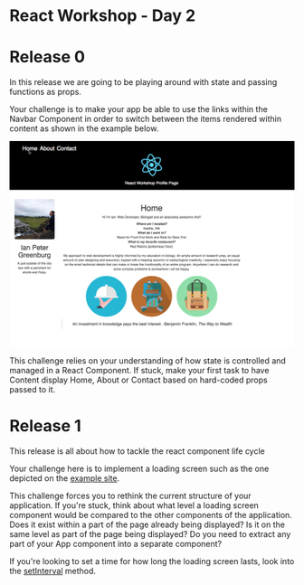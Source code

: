 # React Workshop - Day 2

# Release 0

In this release we are going to be playing around with state and passing functions as props.

Your challenge is to make your app be able to use the links within the Navbar Component in order to switch between the items rendered within content as shown in the example below.

![example page 2](/images/example_page_2.gif?raw=true "Example Page 2")

This challenge relies on your understanding of how state is controlled and managed in a React Component. If stuck, make your first task to have Content display Home, About or Contact based on hard-coded props passed to it.

# Release 1

This release is all about how to tackle the react component life cycle

Your challenge here is to implement a loading screen such as the one depicted on the [example site](https://react-profile-workshop.herokuapp.com).

This challenge forces you to rethink the current structure of your application. If you're stuck, think about what level a loading screen component would be compared to the other components of the application. Does it exist within a part of the page already being displayed? Is it on the same level as part of the page being displayed? Do you need to extract any part of your App component into a separate component?

If you're looking to set a time for how long the loading screen lasts, look into the [setInterval](https://developer.mozilla.org/en-US/docs/Web/API/WindowOrWorkerGlobalScope/setInterval) method.
